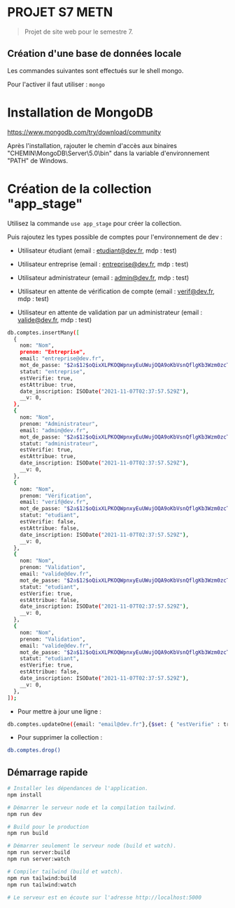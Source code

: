 # PROJET S7 METN

> Projet de site web pour le semestre 7.

## Création d'une base de données locale

Les commandes suivantes sont effectués sur le shell mongo.

Pour l'activer il faut utiliser :
`mongo`

# Installation de MongoDB

https://www.mongodb.com/try/download/community

Après l'installation, rajouter le chemin d'accès aux binaires "CHEMIN\MongoDB\Server\5.0\bin"
dans la variable d'environnement "PATH" de Windows.

# Création de la collection "app_stage"

Utilisez la commande `use app_stage` pour créer la collection.

Puis rajoutez les types possible de comptes pour l'environnement de dev :

- Utilisateur étudiant (email : etudiant@dev.fr, mdp : test)

- Utilisateur entreprise (email : entreprise@dev.fr, mdp : test)

- Utilisateur administrateur (email : admin@dev.fr, mdp : test)

- Utilisateur en attente de vérification de compte (email : verif@dev.fr, mdp : test)

- Utilisateur en attente de validation par un administrateur (email : valide@dev.fr, mdp : test)

```bash
db.comptes.insertMany([
  {
    nom: "Nom",
    prenom: "Entreprise",
    email: "entreprise@dev.fr",
    mot_de_passe: "$2a$12$oQixXLPKOQWpnxyEuUWujOQA9oKbVsnQflgKb3Wzm0zcTzcijtrpO",
    statut: "entreprise",
    estVerifie: true,
    estAttribue: true,
    date_inscription: ISODate("2021-11-07T02:37:57.529Z"),
    __v: 0,
  },
  {
    nom: "Nom",
    prenom: "Administrateur",
    email: "admin@dev.fr",
    mot_de_passe: "$2a$12$oQixXLPKOQWpnxyEuUWujOQA9oKbVsnQflgKb3Wzm0zcTzcijtrpO",
    statut: "administrateur",
    estVerifie: true,
    estAttribue: true,
    date_inscription: ISODate("2021-11-07T02:37:57.529Z"),
    __v: 0,
  },
  {
    nom: "Nom",
    prenom: "Vérification",
    email: "verif@dev.fr",
    mot_de_passe: "$2a$12$oQixXLPKOQWpnxyEuUWujOQA9oKbVsnQflgKb3Wzm0zcTzcijtrpO",
    statut: "etudiant",
    estVerifie: false,
    estAttribue: false,
    date_inscription: ISODate("2021-11-07T02:37:57.529Z"),
    __v: 0,
  },
  {
    nom: "Nom",
    prenom: "Validation",
    email: "valide@dev.fr",
    mot_de_passe: "$2a$12$oQixXLPKOQWpnxyEuUWujOQA9oKbVsnQflgKb3Wzm0zcTzcijtrpO",
    statut: "etudiant",
    estVerifie: true,
    estAttribue: false,
    date_inscription: ISODate("2021-11-07T02:37:57.529Z"),
    __v: 0,
  },
  {
    nom: "Nom",
    prenom: "Validation",
    email: "valide@dev.fr",
    mot_de_passe: "$2a$12$oQixXLPKOQWpnxyEuUWujOQA9oKbVsnQflgKb3Wzm0zcTzcijtrpO",
    statut: "etudiant",
    estVerifie: true,
    estAttribue: false,
    date_inscription: ISODate("2021-11-07T02:37:57.529Z"),
    __v: 0,
  },
]);

```

- Pour mettre à jour une ligne :

```bash
db.comptes.updateOne({email: "email@dev.fr"},{$set: { "estVerifie" : true}})
```

- Pour supprimer la collection :

```bash
db.comptes.drop()
```

## Démarrage rapide

```bash
# Installer les dépendances de l'application.
npm install

# Démarrer le serveur node et la compilation tailwind.
npm run dev

# Build pour le production
npm run build

# Démarrer seulement le serveur node (build et watch).
npm run server:build
npm run server:watch

# Compiler tailwind (build et watch).
npm run tailwind:build
npm run tailwind:watch

# Le serveur est en écoute sur l'adresse http://localhost:5000
```
